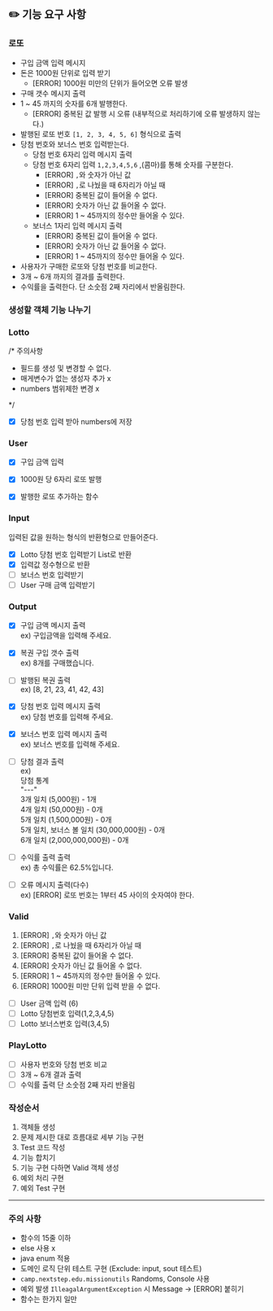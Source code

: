 ## ✏️ 기능 요구 사항


### 로또
- 구입 금액 입력 메시지
- 돈은 1000원 단위로 입력 받기  
  - [ERROR] 1000원 미만의 단위가 들어오면 오류 발생
- 구매 갯수 메시지 출력
- 1 ~ 45 까지의 숫자를 6개 발행한다.
  - [ERROR] 중복된 값 발행 시 오류 (내부적으로 처리하기에 오류 발생하지 않는다.)
- 발행된 로또 번호 `[1, 2, 3, 4, 5, 6]` 형식으로 출력
- 당첨 번호와 보너스 번호 입력받는다.
  - 당첨 번호 6자리 입력 메시지 출력
  - 당첨 번호 6자리 입력 `1,2,3,4,5,6` ,(콤마)를 통해 숫자를 구분한다.
    - [ERROR] `,`와 숫자가 아닌 값
    - [ERROR] `,`로 나눴을 때 6자리가 아닐 때
    - [ERROR] 중복된 값이 들어올 수 없다.
    - [ERROR] 숫자가 아닌 값 들어올 수 없다.
    - [ERROR] 1 ~ 45까지의 정수만 들어올 수 있다.
  - 보너스 1자리 입력 메시지 출력
    - [ERROR] 중복된 값이 들어올 수 없다.
    - [ERROR] 숫자가 아닌 값 들어올 수 없다.
    - [ERROR] 1 ~ 45까지의 정수만 들어올 수 있다.
- 사용자가 구매한 로또와 당첨 번호를 비교한다.
- 3개 ~ 6개 까지의 결과를 출력한다.
- 수익률을 출력한다. 단 소숫점 2째 자리에서 반올림한다.

### 생성할 객체 기능 나누기

### Lotto
/*
주의사항
- 필드를 생성 및 변경할 수 없다.
- 매게변수가 없는 생성자 추가 x
- numbers 범위제한 변경 x

*/

- [x] 당첨 번호 입력 받아 numbers에 저장


### User


- [x] 구입 금액 입력
- [x] 1000원 당 6자리 로또 발행
- [x] 발행한 로또 추가하는 함수


### Input
입력된 값을 원하는 형식의 반환형으로 만들어준다.

- [x] Lotto 당첨 번호 입력받기 List<Integer>로 반환
- [x] 입력값 정수형으로 반환
- [ ] 보너스 번호 입력받기
- [ ] User 구매 금액 입력받기

### Output

- [x] 구입 금액 메시지 출력<br>
  ex) 구입금액을 입력해 주세요.
- [x] 복권 구입 갯수 출력<br>
ex) 8개를 구매했습니다.
- [ ] 발행된 복권 출력<br>
ex) [8, 21, 23, 41, 42, 43]
- [x] 당첨 번호 입력 메시지 출력<br>
ex) 당첨 번호를 입력해 주세요.
- [x] 보너스 번호 입력 메시지 출력<br>
ex) 보너스 번호를 입력해 주세요.
- [ ] 당첨 결과 출력<br>
ex)<br>
당첨 통계<br>
"---"<br>
3개 일치 (5,000원) - 1개<br>
4개 일치 (50,000원) - 0개<br>
5개 일치 (1,500,000원) - 0개<br>
5개 일치, 보너스 볼 일치 (30,000,000원) - 0개<br>
6개 일치 (2,000,000,000원) - 0개<br>
- [ ] 수익률 출력 출력<br>
ex) 총 수익률은 62.5%입니다.
- [ ] 오류 메시지 출력(다수)<br>
ex) [ERROR] 로또 번호는 1부터 45 사이의 숫자여야 한다.


### Valid

1. [ERROR] `,`와 숫자가 아닌 값
2. [ERROR] `,`로 나눴을 때 6자리가 아닐 때
3. [ERROR] 중복된 값이 들어올 수 없다.
4. [ERROR] 숫자가 아닌 값 들어올 수 없다.
5. [ERROR] 1 ~ 45까지의 정수만 들어올 수 있다.
6. [ERROR] 1000원 미만 단위 입력 받을 수 없다.
-[ ] User 금액 입력 (6)
-[ ] Lotto 당첨번호 입력(1,2,3,4,5)
-[ ] Lotto 보너스번호 입력(3,4,5)

### PlayLotto

- [ ] 사용자 번호와 당첨 번호 비교
- [ ] 3개 ~ 6개 결과 출력
- [ ] 수익률 출력 단 소숫점 2째 자리 반올림

### 작성순서

1. 객체들 생성
2. 문제 제시한 대로 흐름대로 세부 기능 구현
3. Test 코드 작성
4. 기능 합치기
5. 기능 구현 다하면 Valid 객체 생성
6. 예외 처리 구현
7. 예외 Test 구현






---

### 주의 사항
- 함수의 15줄 이하
- else 사용 x
- java enum 적용
- 도메인 로직 단위 테스트 구현 (Exclude: input, sout 테스트)
- `camp.nextstep.edu.missionutils` Randoms, Console 사용
- 예외 발생 `IlleagalArgumentException` 시 Message -> [ERROR] 붙히기
- 함수는 한가지 일만 

